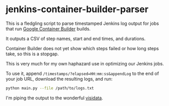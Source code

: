 # jenkins-container-builder-parser

This is a fledgling script to parse timestamped Jenkins log output for
jobs that run [Google Container
Builder](https://cloud.google.com/container-builder/) builds.

It outputs a CSV of step names, start and end times, and durations.

Container Builder does not yet show which steps failed or how long steps take, so this is a stopgap.

This is very much for my own haphazard use in optimizing our Jenkins jobs.

To use it, append `/timestamps/?elapsed=HH:mm:ss&appendLog` to the end
of your job URL, download the resulting logs, and run:

```bash
python main.py --file /path/to/logs.txt
```

I'm piping the output to the wonderful [visidata](https://github.com/saulpw/visidata).
